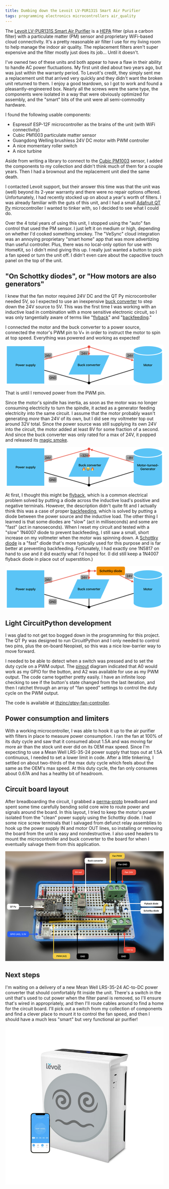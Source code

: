 ```yaml
---
title: Dumbing down the Levoit LV-PUR131S Smart Air Purifier
tags: programming electronics microcontrollers air_quality
---
```


The [Levoit LV-PUR131S Smart Air Purifier][levoit] is a [HEPA] filter (plus a carbon filter) with a particulate matter (PM) sensor and proprietary WiFi-based cloud connectivity. It's a pretty reasonable air filter I use for my living room to help manage the indoor air quality. The replacement filters aren't super expensive and the filter mostly just does its job… Until it doesn't.

I've owned two of these units and both appear to have a flaw in their ability to handle AC power fluctuations. My first unit died about two years ago, but was just within the warranty period. To Levoit's credit, they simply sent me a replacement unit that arrived very quickly and they didn't want the broken unit returned to them. I enjoy a good teardown, so I got to work and found a pleasantly-engineered box. Nearly all the screws were the same type, the components were isolated in a way that were obviously optimized for assembly, and the "smart" bits of the unit were all semi-commodity hardware.

I found the following usable components:

- Espressif ESP-12F microcontroller as the brains of the unit (with WiFi connectivity)
- Cubic PM1003 particulate matter sensor
- Guangdong Welling brushless 24V DC motor with PWM controller
- A nice momentary roller switch
- A nice turbine

Aside from writing a library to connect to the [Cubic PM1003][cubic-pm1003] sensor, I added the components to my collection and didn't think much of them for a couple years. Then I had a brownout and the replacement unit died the same death.

I contacted Levoit support, but their answer this time was that the unit was (well) beyond its 2-year warranty and there were no repair options offered. Unfortunately, I had recently stocked up on about a year's worth of filters. I was already familiar with the guts of this unit, and I had a small [Adafruit QT Py][qt-py] microcontroller I wanted to tinker with, so I decided to see what I could do.

Over the 4 total years of using this unit, I stopped using the "auto" fan control that used the PM sensor. I just left it on medium or high, depending on whether I'd cooked something smokey. The "VeSync" cloud integration was an annoying proprietary "smart home" app that was more advertizing than useful controller. Plus, there was no local-only option for use with HomeKit, so I didn't mind giving this up. I really just wanted a button to pick a fan speed or turn the unit off. I didn't even care about the capacitive touch panel on the top of the unit.

## "On Schottky diodes", or "How motors are also generators"

I knew that the fan motor required 24V DC and the QT Py microcontroller needed 5V, so I expected to use an inexpensive [buck converter][buck-converter] to step down the 24V source to 5V. This was the first time I was working with an inductive load in combination with a more sensitive electronic circuit, so I was only tangentially aware of terms like "[flyback]" and "[backfeeding]."

I connected the motor and the buck converter to a power source, connected the motor's PWM pin to V+ in order to instruct the motor to spin at top speed. Everything was powered and working as expected!

![Block diagram of power source directly connected to both motor and buck converter, emphasizing expected flow of electricity solely from the power source feeding to the motor and buck converter](/assets/dumbing-down-air-purifier/block-diagram-naive-happy-path.png)

That is until I removed power from the PWM pin.

Since the motor's spindle has inertia, as soon as the motor was no longer consuming electricity to turn the spindle, it acted as a generator feeding electricity into the same circuit. I assume that the motor probably wasn't generating _more_ than 24V of its own, but I did see my voltmeter top out around 32V total. Since the power source was still supplying its own 24V into the circuit, the motor added at least 8V for some fraction of a second. And since the buck converter was only rated for a max of 24V, it popped and released its [magic smoke][magic-smoke].

![Block diagram of motor backfeeding electricity into same circuit, showing the buck converter failing under excess current](/assets/dumbing-down-air-purifier/block-diagram-backfeeding.png)

At first, I thought this might be [flyback], which is a common electrical problem solved by putting a diode across the inductive load's positive and negative terminals. However, the description didn't quite fit and I actually think this was a case of proper [backfeeding], which is solved by putting a diode between the power source and the inductive load. The other thing I learned is that some diodes are "slow" (act in milliseconds) and some are "fast" (act in nanoseconds). When I reset my circuit and tested with a "slow" 1N4007 diode to prevent backfeeding, I still saw a small, short increase on my voltmeter when the motor was spinning down. A [Schottky diode][schottky] is a "fast" diode that's more typically used for this purpose and is far better at preventing backfeeding. Fortunately, I had exactly one 1N5817 on hand to use and it did exactly what I'd hoped for. (I did still keep a 1N4007 flyback diode in place out of superstition.)

![Block diagram of circuit with Schottky diode between positive power supply and positive motor terminals](/assets/dumbing-down-air-purifier/block-diagram-happier-path.png)

## Light CircuitPython development

I was glad to not get too bogged down in the programming for this project. The QT Py was designed to run CircuitPython and I only needed to control two pins, plus the on-board Neopixel, so this was a nice low-barrier way to move forward.

I needed to be able to detect when a switch was pressed and to set the duty cycle on a PWM output. The [pinout] diagram indicated that A0 would work as my GPIO for the button, and A2 was available for use as my PWM output. The code came together pretty easily. I have an infinite loop checking to see if the button's state changed from the last iteration, and then I ratchet through an array of "fan speed" settings to control the duty cycle on the PWM output.

The code is available at [thzinc/qtpy-fan-controller][qtpy-fan-controller].

## Power consumption and limiters

With a working microcontroller, I was able to hook it up to the air purifier with filters in place to measure power consumption. I ran the fan at 100% of its duty cycle and saw that it consumed about 1.5A and was moving far more air than the stock unit ever did on its OEM max speed. Since I'm expecting to use a Mean Well LRS-35-24 power supply that tops out at 1.5A continuous, I needed to set a lower limit in code. After a little tinkering, I settled on about two-thirds of the max duty cycle which feels about the same as the OEM's max speed. At this duty cycle, the fan only consumes about 0.67A and has a healthy bit of headroom.

## Circuit board layout

After breadboarding the circuit, I grabbed a [perma-proto] breadboard and spent some time carefully bending solid core wire to route power and signals around the board. In this layout, I tried to keep the motor's power isolated from the "clean" power supply using the Schottky diode. I had some nice screw terminals that I salvaged from defunct relay assemblies to hook up the power supply IN and motor OUT lines, so installing or removing the board from the unit is easy and nondestructive. I also used headers to mount the microcontroller and buck converter to the board for when I eventually salvage them from this application.

![Annotated photo of completed circuit board](/assets/dumbing-down-air-purifier/annotated-circuit-board.jpg)

## Next steps

I'm waiting on a delivery of a new Mean Well LRS-35-24 AC-to-DC power converter that should comfortably fit inside the unit. There's a switch in the unit that's used to cut power when the filter panel is removed, so I'll ensure that's wired in appropriately, and then I'll route cables around to find a home for the circuit board. I'll pick out a switch from my collection of components and find a clever place to mount it to control the fan speed, and then I should have a much less "smart" but very functional air purifier!

![Manipulated photo of an anthropomorphized air purifier with the 😵‍💫 emoji](/assets/dumbing-down-air-purifier/dumber-air-filter.png)

[levoit]: https://levoit.com/products/lv-pur131s-wifi-air-purifier
[hepa]: https://en.wikipedia.org/wiki/HEPA
[cubic-pm1003]: https://github.com/go-sensors/cubicpm1003
[qt-py]: https://www.adafruit.com/product/4600
[schottky]: https://en.wikipedia.org/wiki/Schottky_diode
[flyback]: https://en.wikipedia.org/wiki/Flyback_diode
[backfeeding]: https://en.wikipedia.org/wiki/Backfeeding
[magic-smoke]: https://en.wikipedia.org/wiki/Magic_smoke
[pinout]: https://learn.adafruit.com/adafruit-qt-py/pinouts
[qtpy-fan-controller]: https://github.com/thzinc/qtpy-fan-controller
[perma-proto]: https://www.adafruit.com/product/571
[buck-converter]: https://en.wikipedia.org/wiki/Buck_converter
